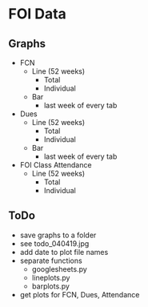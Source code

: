 # FOI Data

## Graphs
- FCN
    - Line (52 weeks)
        - Total
        - Individual
    - Bar
        - last week of every tab
- Dues
    - Line (52 weeks)
        - Total
        - Individual
    - Bar
        - last week of every tab
- FOI Class Attendance
    - Line (52 weeks)
        - Total
        - Individual


## ToDo
- save graphs to a folder
- see todo_040419.jpg
- add date to plot file names
- separate functions
    - googlesheets.py
    - lineplots.py
    - barplots.py
- get plots for FCN, Dues, Attendance